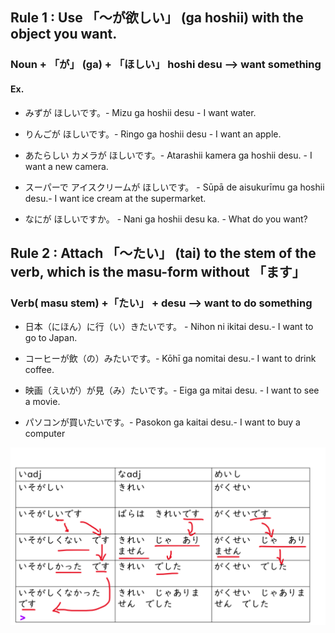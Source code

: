 ## Rule 1 : Use 「〜が欲しい」 (ga hoshii) with the object you want.

### Noun + 「が」 (ga) + 「ほしい」 hoshi desu --> want something

#### Ex.

- みずが ほしいです。- Mizu ga hoshii desu - I want water.
- りんごが ほしいです。- Ringo ga hoshii desu - I want an apple.

- あたらしい カメラが ほしいです。- Atarashii kamera ga hoshii desu. - I want a new camera.

- スーパーで アイスクリームが ほしいです。 - Sūpā de aisukurīmu ga hoshii desu.- I want ice cream at the supermarket.

- なにが ほしいですか。 - Nani ga hoshii desu ka. - What do you want?

## Rule 2 : Attach 「〜たい」 (tai) to the stem of the verb, which is the masu-form without 「ます」

### Verb( masu stem) +「たい」 + desu --> want to do something

- 日本（にほん）に行（い）きたいです。 - Nihon ni ikitai desu.- I want to go to Japan.

- コーヒーが飲（の）みたいです。- Kōhī ga nomitai desu.- I want to drink coffee.

- 映画（えいが）が見（み）たいです。- Eiga ga mitai desu. - I want to see a movie.

- パソコンが買いたいです。- Pasokon ga kaitai desu.- I want to buy a computer


![alt text](image.png)